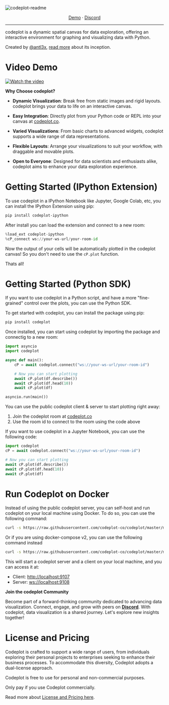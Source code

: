 ![codeplot-readme](https://github.com/codeplot-co/codeplot/assets/26308297/e1212d25-a731-4755-875d-e988848f6d87)
<div align="center">
<a href="https://codeplot.co">Demo</a> 
<span> · </span>
<a href="https://codeplot.co/discord">Discord</a>
</div>

---

codeplot is a dynamic spatial canvas for data exploration, offering an interactive environment for graphing and visualizing data with Python. 

Created by [@antl3x](https://github.com/antl3x), [read more](https://antl3x.co/posts/2024-01-25-today-i-decided-to-create-a-tool-that-i-always-wanted/) about its inception.

# Video Demo
[![Watch the video](https://img.youtube.com/vi/nu5pY9nxXsA/maxresdefault.jpg)](https://youtu.be/nu5pY9nxXsA)

**Why Choose codeplot?**

- **Dynamic Visualization**: Break free from static images and rigid layouts. codeplot brings your data to life on an interactive canvas.
  
- **Easy Integration**: Directly plot from your Python code or REPL into your canvas at [codeplot.co](https://codeplot.co).
  
- **Varied Visualizations**: From basic charts to advanced widgets, codeplot supports a wide range of data representations.
  
- **Flexible Layouts**: Arrange your visualizations to suit your workflow, with draggable and movable plots.
  
- **Open to Everyone**: Designed for data scientists and enthusiasts alike, codeplot aims to enhance your data exploration experience.

# Getting Started (IPython Extension)
To use codeplot in a IPython Notebook like Jupyter, Google Colab, etc, you can install the IPython Extension using pip:

```bash
pip install codeplot-ipython
```

After install you can load the extension and connect to a new room:

```python
%load_ext codeplot-ipython
%cP_connect ws://your-ws-url/your-room-id
```

Now the output of your cells will be automatically plotted in the codeplot canvas! So you don't need to use the `cP.plot` function.

Thats all!

# Getting Started (Python SDK)

If you want to use codeplot in a Python script, and have a more "fine-grained" control over the plots, you can use the Python SDK.

To get started with codeplot, you can install the package using pip:

```bash
pip install codeplot
```

Once installed, you can start using codeplot by importing the package and connectig to a new room:

```python
import asyncio
import codeplot

async def main():
    cP = await codeplot.connect("ws://your-ws-url/your-room-id")

    # Now you can start plotting
    await cP.plot(df.describe())
    await cP.plot(df.head(10))
    await cP.plot(df)

asyncio.run(main())
```

You can use the public codeplot client & server to start plotting right away:

1. Join the codeplot room at [codeplot.co](https://codeplot.co)
2. Use the room id to connect to the room using the code above


If you want to use codeplot in a Jupyter Notebook, you can use the following code:

```python
import codeplot
cP = await codeplot.connect("ws://your-ws-url/your-room-id")

# Now you can start plotting
await cP.plot(df.describe())
await cP.plot(df.head(10))
await cP.plot(df)
```

# Run Codeplot on Docker

Instead of using the public codeplot server, you can self-host and run codeplot on your local machine using Docker. To do so, you can use the following command:

```bash
curl -s https://raw.githubusercontent.com/codeplot-co/codeplot/master/minirepos/@codeplot-docker/docker-compose.yaml | docker-compose -f - up
```

Or if you are using docker-compose v2, you can use the following command instead

```bash
curl -s https://raw.githubusercontent.com/codeplot-co/codeplot/master/minirepos/@codeplot-docker/docker-compose.yaml | docker compose -f - up
```

This will start a codeplot server and a client on your local machine, and you can access it at:

- Client: [http://localhost:9107](http://localhost:9107)
- Server: [ws://localhost:9108](ws://localhost:9108)

**Join the codeplot Community**

Become part of a forward-thinking community dedicated to advancing data visualization. Connect, engage, and grow with peers on **[Discord](https://codeplot.co/discord)**. With codeplot, data visualization is a shared journey. Let's explore new insights together!

# License and Pricing

Codeplot is crafted to support a wide range of users, from individuals exploring their personal projects to enterprises seeking to enhance their business processes. To accommodate this diversity, Codeplot adopts a dual-license approach.

Codeplot is free to use for personal and non-commercial purposes.

Only pay if you use Codeplot commercially.

Read more about [License and Pricing here](LICENSE.md).
